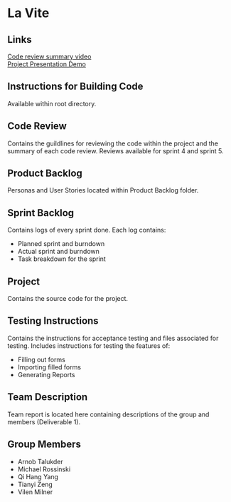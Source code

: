 # La Vite

## Links
[Code review summary video](https://www.youtube.com/watch?v=k8yWV0TAO9E)  
[Project Presentation Demo](https://www.youtube.com/watch?v=hYdYSuJaI3E)

## Instructions for Building Code
Available within root directory.

## Code Review
Contains the guildlines for reviewing the code within the project and the summary of each code review.
Reviews available for sprint 4 and sprint 5.

## Product Backlog
Personas and User Stories located within Product Backlog folder.

## Sprint Backlog
Contains logs of every sprint done.
Each log contains:

* Planned sprint and burndown
* Actual sprint and burndown
* Task breakdown for the sprint

## Project
Contains the source code for the project.

## Testing Instructions
Contains the instructions for acceptance testing and files associated for testing.
Includes instructions for testing the features of:

* Filling out forms
* Importing filled forms
* Generating Reports

## Team Description
Team report is located here containing descriptions of the group and members (Deliverable 1).

## Group Members
* Arnob Talukder
* Michael Rossinski
* Qi Hang Yang
* Tianyi Zeng
* Vilen Milner
